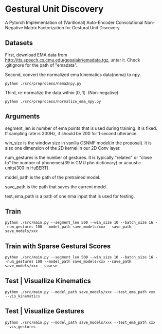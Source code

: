 # Gestural Unit Discovery

A Pytorch Implementation of (Varitional) Auto-Encoder Convolutional Non-Negative Matrix Factorization for Gestural Unit Discovery

## Datasets

First, download EMA data from http://tts.speech.cs.cmu.edu/gopalakr/emadata.tgz, untar it. Check .gitignore for the path of "emadata". 

Second, convert the normalized ema kinematics data(nema) to npy.

```
python ./src/preprocess/nema2npy.py
```

Third, re-normalize the data within [0, 1]. (Non-negative)

```
python ./src/preprocess/normalize_ema_npy.py
```

## Arguments

segment_len is number of ema points that is used during training. It is fixed. If sampling rate is 200Hz, it should be 200 for 1 second utterance. 

win_size is the window size in vanilla CSNMF model(in the proposal). It is also one dimension of the 2D kernel in our 2D Conv layer. 

num_gestures is the number of gestures. It is typically "related" or "close to" the number of phonemes(39 in CMU phn dictionary) or acoustic units(300 in HuBERT). 

model_path is the path of the pretrained model. 

save_path is the path that saves the current model. 

test_ema_path is a path of one nma input that is used for testing. 



## Train


```
python ./src/main.py --segment_len 500 --win_size 10 --batch_size 16 --num_gestures 100 --model_path save_models/xxx --save_path save_models/xxx
```

## Train with Sparse Gestural Scores


```
python ./src/main.py --segment_len 500 --win_size 10 --batch_size 16 --num_gestures 100 --model_path save_models/xxx --save_path save_models/xxx --sparse
```

## Test | Visuallize Kinematics


```
python ./src/main.py --model_path save_models/xxx --test_ema_path xxx --vis_kinematics
```

## Test | Visuallize Gestures


```
python ./src/main.py --model_path save_models/xxx --test_ema_path xxx --vis_gestures
```
